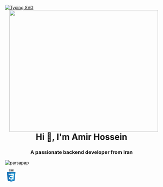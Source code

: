 <a href="https://git.io/typing-svg"><img src="https://readme-typing-svg.herokuapp.com?font=Fira+Code&pause=1000&color=F70000&width=435&lines=Amir+Hossein+Gholami" alt="Typing SVG" /></a>
<img src="webdevelopment10.gif" align="right" alt="" width="490" height="400">
<h1 align="center">Hi 👋, I'm Amir Hossein</h1>
<h3 align="center">A passionate backend developer from Iran</h3>

<p align="left"> <img src="https://komarev.com/ghpvc/?username=parsapap&label=Profile%20views&color=0e75b6&style=flat" alt="parsapap" /> </p>

<img src="https://raw.githubusercontent.com/devicons/devicon/master/icons/css3/css3-original-wordmark.svg" alt="css3" width="40" height="40"/>
